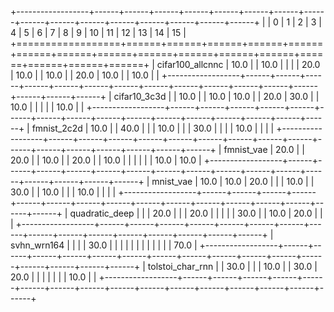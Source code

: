 +------------------+------+------+------+------+------+------+------+------+------+------+------+------+------+------+------+------+
|                  | 0    | 1    | 2    | 3    | 4    | 5    | 6    | 7    | 8    | 9    | 10   | 11   | 12   | 13   | 14   | 15   |
+==================+======+======+======+======+======+======+======+======+======+======+======+======+======+======+======+======+
| cifar100_allcnnc | 10.0 |      | 10.0 |      |      |      | 20.0 | 10.0 |      | 10.0 |      | 20.0 | 10.0 |      | 10.0 |      |
+------------------+------+------+------+------+------+------+------+------+------+------+------+------+------+------+------+------+
| cifar10_3c3d     |      | 10.0 |      | 10.0 | 10.0 |      | 20.0 | 30.0 |      | 10.0 |      |      |      |      | 10.0 |      |
+------------------+------+------+------+------+------+------+------+------+------+------+------+------+------+------+------+------+
| fmnist_2c2d      | 10.0 |      | 40.0 |      |      | 10.0 |      |      | 30.0 |      |      |      | 10.0 |      |      |      |
+------------------+------+------+------+------+------+------+------+------+------+------+------+------+------+------+------+------+
| fmnist_vae       | 20.0 |      | 20.0 |      | 10.0 |      | 20.0 |      | 10.0 |      |      |      |      |      | 10.0 | 10.0 |
+------------------+------+------+------+------+------+------+------+------+------+------+------+------+------+------+------+------+
| mnist_vae        | 10.0 | 10.0 | 20.0 |      |      | 10.0 |      | 30.0 |      | 10.0 |      |      | 10.0 |      |      |      |
+------------------+------+------+------+------+------+------+------+------+------+------+------+------+------+------+------+------+
| quadratic_deep   |      |      | 20.0 |      |      | 20.0 |      |      |      |      | 30.0 |      | 10.0 | 20.0 |      |      |
+------------------+------+------+------+------+------+------+------+------+------+------+------+------+------+------+------+------+
| svhn_wrn164      |      |      |      | 30.0 |      |      |      |      |      |      |      |      |      |      |      | 70.0 |
+------------------+------+------+------+------+------+------+------+------+------+------+------+------+------+------+------+------+
| tolstoi_char_rnn |      | 30.0 |      |      | 10.0 |      | 30.0 | 20.0 |      |      |      |      |      |      | 10.0 |      |
+------------------+------+------+------+------+------+------+------+------+------+------+------+------+------+------+------+------+